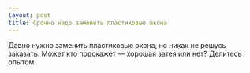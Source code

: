 ```yaml
---
layout: post 
title: Срочно надо заменить пластиковые окона 
--- 
```

Давно нужно заменить пластиковые окона, но никак не решусь заказать. Может кто подскажет — хорошая затея или нет? Делитесь опытом.